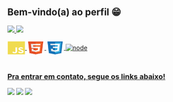 ## Bem-vindo(a) ao perfil 😁

 <div>
   <a href="https://github.com/davisnaider06">
   <img height="180em" src="https://github-readme-stats.vercel.app/api?username=davisnaider06&show_icons=true&theme=tokyonight&include_all_commits=true&count_private=tre"/>
   <img height="180em" src="https://github-readme-stats.vercel.app/api/top-langs/?username=davisnaider06&layout=compact&langs_count=6&theme=tokyonight"/>
</div>
    
<div style="display: inline_block"><br>
  <img align="center" alt="Js" height="30" width="40" src="https://raw.githubusercontent.com/devicons/devicon/master/icons/javascript/javascript-plain.svg">
  <img align="center" alt="HTML" height="30" width="40" src="https://raw.githubusercontent.com/devicons/devicon/master/icons/html5/html5-original.svg">
  <img align="center" alt
="CSS" height="30" width="40" src="https://raw.githubusercontent.com/devicons/devicon/master/icons/css3/css3-original.svg">
<img align="center" alt="node" rel="stylesheet"  height="30" width="40" src="https://cdn.jsdelivr.net/gh/devicons/devicon@latest/devicon.min.css">
</div>
 
<br>
 
### Pra entrar em contato, segue os links abaixo!
 
<div> 
  <a href="https://www.instagram.com/davisnaider06/" target="_blank"><img src="https://img.shields.io/badge/-Instagram-%23E4405F?style=for-the-badge&logo=instagram&logoColor=white" target="_blank"></a>
  <a href = "mailto:davisnaider06@gmail.com"><img src="https://img.shields.io/badge/-Gmail-%23333?style=for-the-badge&logo=gmail&logoColor=white" target="_blank"></a>
  <a href="www.linkedin.com/in/davi-s-a7a99432b/" target="_blank"><img src="https://img.shields.io/badge/-LinkedIn-%230077B5?style=for-the-badge&logo=linkedin&logoColor=white" target="_blank"></a>
</div>
